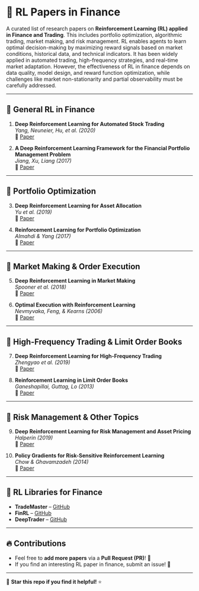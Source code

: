 # 📜 RL Papers in Finance

A curated list of research papers on **Reinforcement Learning (RL) applied in Finance and Trading**. This includes portfolio optimization, algorithmic trading, market making, and risk management. RL enables agents to learn optimal decision-making by maximizing reward signals based on market conditions, historical data, and technical indicators. It has been widely applied in automated trading, high-frequency strategies, and real-time market adaptation. However, the effectiveness of RL in finance depends on data quality, model design, and reward function optimization, while challenges like market non-stationarity and partial observability must be carefully addressed.

---

## 📌 General RL in Finance

1. **Deep Reinforcement Learning for Automated Stock Trading**  
   *Yang, Neuneier, Hu, et al. (2020)*  
   📄 [Paper](https://arxiv.org/abs/2002.05719)  

2. **A Deep Reinforcement Learning Framework for the Financial Portfolio Management Problem**  
   *Jiang, Xu, Liang (2017)*  
   📄 [Paper](https://arxiv.org/abs/1706.10059)  

---

## 📌 Portfolio Optimization

3. **Deep Reinforcement Learning for Asset Allocation**  
   *Yu et al. (2019)*  
   📄 [Paper](https://arxiv.org/abs/1904.04980)  

4. **Reinforcement Learning for Portfolio Optimization**  
   *Almahdi & Yang (2017)*  
   📄 [Paper](https://arxiv.org/abs/1701.01764)  

---

## 📌 Market Making & Order Execution

5. **Deep Reinforcement Learning in Market Making**  
   *Spooner et al. (2018)*  
   📄 [Paper](https://arxiv.org/abs/1804.04206)  

6. **Optimal Execution with Reinforcement Learning**  
   *Nevmyvaka, Feng, & Kearns (2006)*  
   📄 [Paper](https://arxiv.org/abs/1605.05153)  

---

## 📌 High-Frequency Trading & Limit Order Books

7. **Deep Reinforcement Learning for High-Frequency Trading**  
   *Zhengyao et al. (2019)*  
   📄 [Paper](https://arxiv.org/abs/1909.09685)  

8. **Reinforcement Learning in Limit Order Books**  
   *Ganeshapillai, Guttag, Lo (2013)*  
   📄 [Paper](https://arxiv.org/abs/1305.0324)  

---

## 📌 Risk Management & Other Topics

9. **Deep Reinforcement Learning for Risk Management and Asset Pricing**  
   *Halperin (2019)*  
   📄 [Paper](https://arxiv.org/abs/1906.10717)  

10. **Policy Gradients for Risk-Sensitive Reinforcement Learning**  
   *Chow & Ghavamzadeh (2014)*  
   📄 [Paper](https://arxiv.org/abs/1401.0027)  

---

## 📌 RL Libraries for Finance

- **TradeMaster** – [GitHub](https://github.com/TradeMaster-NTU/TradeMaster)  
- **FinRL** – [GitHub](https://github.com/AI4Finance-Foundation/FinRL)  
- **DeepTrader** – [GitHub](https://github.com/deep-trader/deep-trader)  

---

## 🔥 Contributions

- Feel free to **add more papers** via a **Pull Request (PR)**! 🚀  
- If you find an interesting RL paper in finance, submit an issue! 📝  

---

🌟 **Star this repo if you find it helpful!** ⭐

